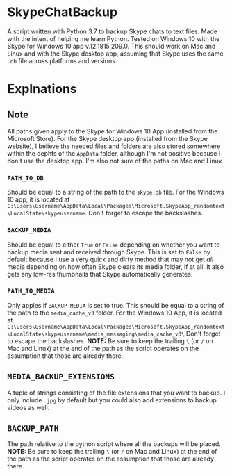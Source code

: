 # SkypeChatBackup
A script written with Python 3.7 to backup Skype chats to text files. Made with the intent of helping me learn Python.
Tested on Windows 10 with the Skype for Windows 10 app v.12.1815.209.0. This should work on Mac and Linux and with the Skype desktop app, assuming that Skype uses the same `.db` file across platforms and versions.

# Explnations

## Note
All paths given apply to the Skype for Windows 10 App (installed from the Microsoft Store). For the Skype desktop app (installed from the Skype website), I believe the needed files and folders are also stored somewhere within the dephts of the `AppData` folder, although I'm not positive because I don't use the desktop app. I'm also not sure of the paths on Mac and Linux

### `PATH_TO_DB`
Should be equal to a string of the path to the `skype.db` file. For the Windows 10 app, it is located at `C:\Users\Username\AppData\Local\Packages\Microsoft.SkypeApp_randomtext\LocalState\skypeusername`. Don't forget to escape the backslashes.

### `BACKUP_MEDIA` 
Should be equal to either `True` or `False` depending on whether you want to backup media sent and received through Skype. This is set to `False` by default because I use a very quick and dirty method that may not get _all_ media depending on how often Skype clears its media folder, if at all. It also gets any low-res thumbnails that Skype automatically generates.

### `PATH_TO_MEDIA`
Only apples if `BACKUP_MEDIA` is set to true. This should be equal to a string of the path to the `media_cache_v3` folder. For the Windows 10 App, it is located at `C:\Users\Username\AppData\Local\Packages\Microsoft.SkypeApp_randomtext\LocalState\skypeusername\media_messaging\media_cache_v3\` Don't forget to escape the backslashes. **NOTE:** Be sure to keep the trailing `\` (or `/` on Mac and Linux) at the end of the path as the script operates on the assumption that those are already there.

## `MEDIA_BACKUP_EXTENSIONS`
A tuple of strings consisting of the file extensions that you want to backup. I only include `.jpg` by default but you could also add extensions to backup videos as well.

## `BACKUP_PATH`
The path relative to the python script where all the backups will be placed. **NOTE:** Be sure to keep the trailing `\` (or `/` on Mac and Linux) at the end of the path as the script operates on the assumption that those are already there.
